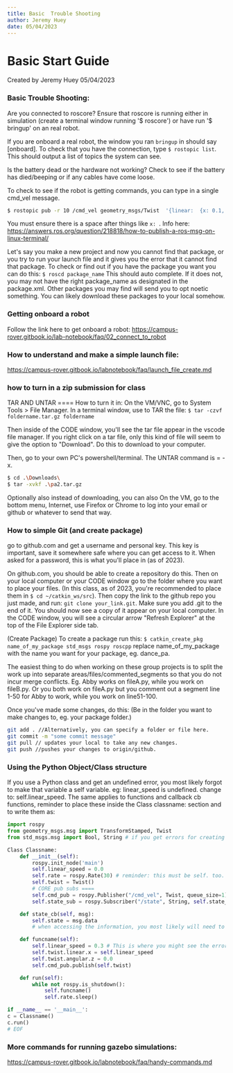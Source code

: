 ```yaml
---
title: Basic  Trouble Shooting
author: Jeremy Huey
date: 05/04/2023
---
```


# Basic Start Guide 
Created by Jeremy Huey 05/04/2023

### Basic Trouble Shooting:
Are you connected to roscore? 
Ensure that roscore is running either in simulation (create a terminal window running '$ roscore') or have run '$ bringup' on an real robot. 

If you are onboard a real robot, the window you ran `bringup` in should say [onboard]. 
To check that you have the connection, type `$ rostopic list`. 
This should output a list of topics the system can see. 

Is the battery dead or the hardware not working? 
Check to see if the battery has died/beeping or if any cables have come loose.

To check to see if the robot is getting commands, you can type in a single cmd_vel message. 
```bash
$ rostopic pub -r 10 /cmd_vel geometry_msgs/Twist  '{linear:  {x: 0.1, y: 0.0, z: 0.0}, angular: {x: 0.0,y: 0.0,z: 0.0}}'
```
You must ensure there is a space after things like `x: `.
Info here: https://answers.ros.org/question/218818/how-to-publish-a-ros-msg-on-linux-terminal/

Let's say you make a new project and now you cannot find that package, or you try to run your launch file and it gives you the error that it cannot find that package.
To check or find out if you have the package you want you can do this: 
`$ roscd package_name`
This should auto complete. If it does not, you may not have the right package_name as designated in the package.xml. 
Other packages you may find will send you to opt noetic something. You can likely download these packages to your local somehow. 

### Getting onboard a robot
Follow the link here to get onboard a robot: https://campus-rover.gitbook.io/lab-notebook/faq/02_connect_to_robot

### How to understand and make a simple launch file: 
https://campus-rover.gitbook.io/labnotebook/faq/launch_file_create.md

### how to turn in a zip submission for class
TAR AND UNTAR ====
How to turn it in: 
On the VM/VNC, go to System Tools > File Manager. 
In a terminal window,  use to TAR the file:
```$ tar -czvf foldername.tar.gz foldername```

Then inside of the CODE window, you'll see the tar file appear in the vscode file manager. If you right click on a tar file, only this kind of file will seem to give the option to "Download". Do this to download to your computer. 

Then, go to your own PC's powershell/terminal. The UNTAR command is = -x.
```bash
$ cd .\Downloads\
$ tar -xvkf .\pa2.tar.gz 
```
Optionally also instead of downloading, you can also On the VM, go to the bottom menu, Internet, use Firefox or Chrome to log into your email or github or whatever to send that way.

### How to simple Git (and create package)
go to github.com and get a username and personal key. This key is important, save it somewhere safe where you can get access to it. When asked for a password, this is what you'll place in (as of 2023). 

On github.com, you should be able to create a repository do this. 
Then on your local computer or your CODE window go to the folder where you want to place your files. (In this class, as of 2023, you're recommended to place them in `$ cd ~/catkin_ws/src`).
Then copy the link to the github repo you just made, and run: `git clone your_link.git`.  Make sure you add .git to the end of it. You should now see a copy of it appear on your local computer. In the CODE window, you will see a circular arrow "Refresh Explorer" at the top of the File Explorer side tab. 

(Create Package)
To create a package run this: `$ catkin_create_pkg name_of_my_package std_msgs rospy roscpp`
replace name_of_my_package with the name you want for your package, eg. dance_pa.

The easiest thing to do when working on these group projects is to split the work up into separate areas/files/commented_segments so that you do not incur merge conflicts. Eg. Abby works on fileA.py, while you work on fileB.py. Or you both work on fileA.py but you comment out a segment line 1-50 for Abby to work, while you work on line51-100. 

Once you've made some changes, do this: 
(Be in the folder you want to make changes to, eg. your package folder.)
```bash
git add . //Alternatively, you can specify a folder or file here.
git commit -m "some commit message"
git pull // updates your local to take any new changes. 
git push //pushes your changes to origin/github. 
```

### Using the Python Object/Class structure
If you use a Python class and get an undefined error, you most likely forgot to make that variable a self variable. eg: 
linear_speed is undefined. change to: self.linear_speed. 
The same applies to functions and callback cb functions, reminder to place these inside the Class classname: section and to write them as: 
```python
import rospy
from geometry_msgs.msg import TransformStamped, Twist
from std_msgs.msg import Bool, String # if you get errors for creating your own publisher, see if you have the right type here.

Class Classname:
    def __init__(self):
        rospy.init_node('main')
        self.linear_speed = 0.0
        self.rate = rospy.Rate(30) # reminder: this must be self. too. 
        self.twist = Twist()
        # CORE pub subs ====
        self.cmd_pub = rospy.Publisher("/cmd_vel", Twist, queue_size=1) 
        self.state_sub = rospy.Subscriber("/state", String, self.state_cb) #self.state_cb

    def state_cb(self, msg):
        self.state = msg.data 
        # when accessing the information, you most likely will need to access .data

    def funcname(self):
        self.linear_speed = 0.3 # This is where you might see the error if you forgot self.
        self.twist.linear.x = self.linear_speed
        self.twist.angular.z = 0.0
        self.cmd_pub.publish(self.twist)

    def run(self):
        while not rospy.is_shutdown():
            self.funcname()
            self.rate.sleep()

if __name__ == '__main__':
c = Classname()
c.run()
# EOF
```

### More commands for running gazebo simulations: 
https://campus-rover.gitbook.io/labnotebook/faq/handy-commands.md